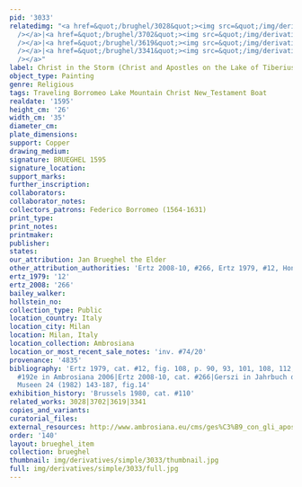 ```yaml
---
pid: '3033'
relatedimg: "<a href=&quot;/brughel/3028&quot;><img src=&quot;/img/derivatives/simple/3028/thumbnail.jpg&quot;
  /></a>|<a href=&quot;/brughel/3702&quot;><img src=&quot;/img/derivatives/simple/3702/thumbnail.jpg&quot;
  /></a>|<a href=&quot;/brughel/3619&quot;><img src=&quot;/img/derivatives/simple/3619/thumbnail.jpg&quot;
  /></a>|<a href=&quot;/brughel/3341&quot;><img src=&quot;/img/derivatives/simple/3341/thumbnail.jpg&quot;
  /></a>"
label: Christ in the Storm (Christ and Apostles on the Lake of Tiberius) (Milan)
object_type: Painting
genre: Religious
tags: Traveling Borromeo Lake Mountain Christ New_Testament Boat
realdate: '1595'
height_cm: '26'
width_cm: '35'
diameter_cm: 
plate_dimensions: 
support: Copper
drawing_medium: 
signature: BRUEGHEL 1595
signature_location: 
support_marks: 
further_inscription: 
collaborators: 
collaborator_notes: 
collectors_patrons: Federico Borromeo (1564-1631)
print_type: 
print_notes: 
printmaker: 
publisher: 
states: 
our_attribution: Jan Brueghel the Elder
other_attribution_authorities: 'Ertz 2008-10, #266, Ertz 1979, #12, Honig database'
ertz_1979: '12'
ertz_2008: '266'
bailey_walker: 
hollstein_no: 
collection_type: Public
location_country: Italy
location_city: Milan
location: Milan, Italy
location_collection: Ambrosiana
location_or_most_recent_sale_notes: 'inv. #74/20'
provenance: '4835'
bibliography: 'Ertz 1979, cat. #12, fig. 108, p. 90, 93, 101, 108, 112, 114, 448|Pijl,
  #192e in Ambrosiana 2006|Ertz 2008-10, cat. #266|Gerszi in Jahrbuch der Berliner
  Museen 24 (1982) 143-187, fig.14'
exhibition_history: 'Brussels 1980, cat. #110'
related_works: 3028|3702|3619|3341
copies_and_variants: 
curatorial_files: 
external_resources: http://www.ambrosiana.eu/cms/ges%C3%B9_con_gli_apostoli_sul_lago_di_tiberiade-1580.html
order: '140'
layout: brueghel_item
collection: brueghel
thumbnail: img/derivatives/simple/3033/thumbnail.jpg
full: img/derivatives/simple/3033/full.jpg
---
```

